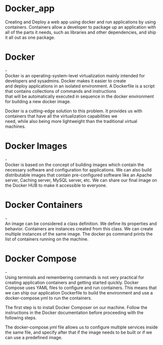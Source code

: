 # Docker_app
<p>Creating and Deploy a web app using docker and run applications by using containers. Containers allow a developer to package up an application with all of the parts it needs, such as libraries and other dependencies, and ship it all out as one package.</p>

<h1>Docker</h1>-<br/>
Docker is an operating-system-level virtualization mainly intended for developers and sysadmins. Docker makes it easier to create<br/>
and deploy applications in an isolated environment. A Dockerfile is a script that contains collections of commands and instructions<br/> 
that will be automatically executed in sequence in the docker environment for building a new docker image.<br/>

Docker is a cutting-edge solution to this problem. It provides us with containers that have all the virtualization capabilities we<br/>
need, while also being more lightweight than the traditional virtual machines.<br/>


<h1>Docker Images</h1>-<br/>
Docker is based on the concept of building images which contain the necessary software and configuration for applications. We can also build distributable images that contain pre-configured software like an Apache server, Caching server, MySQL server, etc. We can share
our final image on the Docker HUB to make it accessible to everyone.

<h1>Docker Containers</h1>-<br/>
An image can be considered a class definition. We define its properties and behavior. Containers are instances created from this class.
We can create multiple instances of the same image. The docker ps command prints the list of containers running on the machine.


<h1>Docker Compose</h1>-<br/>
Using terminals and remembering commands is not very practical for creating application containers and getting started quickly. Docker Compose uses YAML files to configure and run containers. This means that we can ship our application Dockerfile to build the environment and use a docker-compose.yml to run the containers.

The first step is to install Docker Composer on our machine. Follow the instructions in the Docker documentation before proceeding with 
the following steps.

The docker-compose.yml file allows us to configure multiple services inside the same file, and specify after that if the image needs to
be built or if we can use a predefined image.


